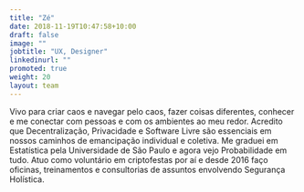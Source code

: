 ```yaml
---
title: "Zé"
date: 2018-11-19T10:47:58+10:00
draft: false
image: ""
jobtitle: "UX, Designer"
linkedinurl: ""
promoted: true
weight: 20
layout: team
---
```

Vivo para criar caos e navegar pelo caos, fazer coisas diferentes, conhecer e me conectar com pessoas e com os ambientes ao meu redor. Acredito que Decentralização, Privacidade e Software Livre são essenciais em nossos caminhos de emancipação individual e coletiva. Me graduei em Estatística pela Universidade de São Paulo e agora vejo Probabilidade em tudo. Atuo como voluntário em criptofestas por aí e desde 2016 faço oficinas, treinamentos e consultorias de assuntos envolvendo Segurança Holística.
